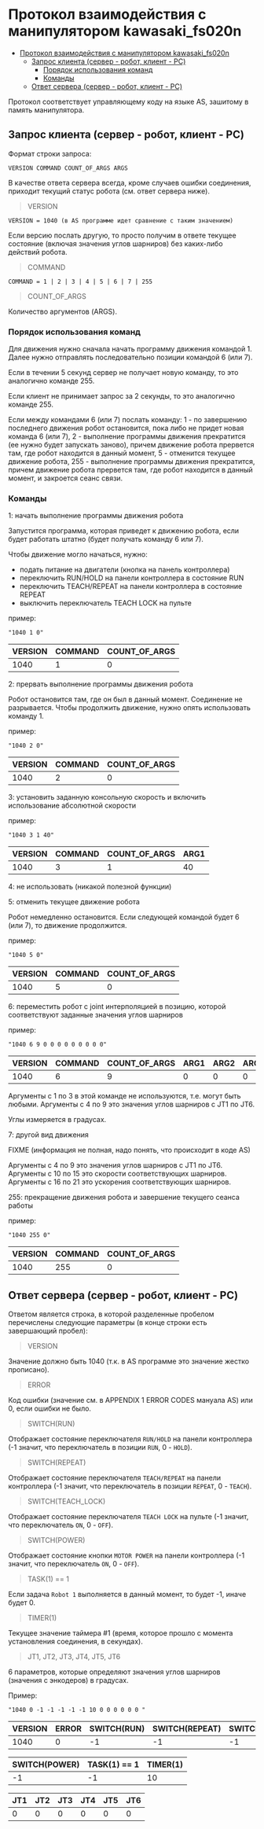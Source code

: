 # Протокол взаимодействия с манипулятором kawasaki_fs020n

- [Протокол взаимодействия с манипулятором kawasaki_fs020n](#%D0%BF%D1%80%D0%BE%D1%82%D0%BE%D0%BA%D0%BE%D0%BB-%D0%B2%D0%B7%D0%B0%D0%B8%D0%BC%D0%BE%D0%B4%D0%B5%D0%B9%D1%81%D1%82%D0%B2%D0%B8%D1%8F-%D1%81-%D0%BC%D0%B0%D0%BD%D0%B8%D0%BF%D1%83%D0%BB%D1%8F%D1%82%D0%BE%D1%80%D0%BE%D0%BC-kawasakifs020n)
  - [Запрос клиента (сервер - робот, клиент - PC)](#%D0%B7%D0%B0%D0%BF%D1%80%D0%BE%D1%81-%D0%BA%D0%BB%D0%B8%D0%B5%D0%BD%D1%82%D0%B0-%D1%81%D0%B5%D1%80%D0%B2%D0%B5%D1%80---%D1%80%D0%BE%D0%B1%D0%BE%D1%82-%D0%BA%D0%BB%D0%B8%D0%B5%D0%BD%D1%82---pc)
    - [Порядок использования команд](#%D0%BF%D0%BE%D1%80%D1%8F%D0%B4%D0%BE%D0%BA-%D0%B8%D1%81%D0%BF%D0%BE%D0%BB%D1%8C%D0%B7%D0%BE%D0%B2%D0%B0%D0%BD%D0%B8%D1%8F-%D0%BA%D0%BE%D0%BC%D0%B0%D0%BD%D0%B4)
    - [Команды](#%D0%BA%D0%BE%D0%BC%D0%B0%D0%BD%D0%B4%D1%8B)
  - [Ответ сервера (сервер - робот, клиент - PC)](#%D0%BE%D1%82%D0%B2%D0%B5%D1%82-%D1%81%D0%B5%D1%80%D0%B2%D0%B5%D1%80%D0%B0-%D1%81%D0%B5%D1%80%D0%B2%D0%B5%D1%80---%D1%80%D0%BE%D0%B1%D0%BE%D1%82-%D0%BA%D0%BB%D0%B8%D0%B5%D0%BD%D1%82---pc)

Протокол соответствует управляющему коду на языке AS, зашитому в память манипулятора.

## Запрос клиента (сервер - робот, клиент - PC)

Формат строки запроса:

```
VERSION COMMAND COUNT_OF_ARGS ARGS
```

В качестве ответа сервера всегда, кроме случаев ошибки соединения, приходит текущий статус робота (см. ответ сервера ниже).

> VERSION

```
VERSION = 1040 (в AS программе идет сравнение с таким значением)
```

Если версию послать другую, то просто получим в ответе текущее состояние (включая значения углов шарниров) без каких-либо действий робота.

> COMMAND

```
COMMAND = 1 | 2 | 3 | 4 | 5 | 6 | 7 | 255
```

> COUNT_OF_ARGS

Количество аргументов (ARGS).

### Порядок использования команд

Для движения нужно сначала начать программу движения командой 1. Далее нужно отправлять последовательно позиции командой 6 (или 7).

Если в течении 5 секунд сервер не получает новую команду, то это аналогично команде 255.

Если клиент не принимает запрос за 2 секунды, то это аналогично команде 255.

Если между командами 6 (или 7) послать команду:
1 - по завершению последнего движения робот остановится, пока либо не придет новая команда 6 (или 7),
2 - выполнение программы движения прекратится (ее нужно будет запускать заново), причем движение робота прервется там, где робот находится в данный момент,
5 - отменится текущее движение робота,
255 - выполнение программы движения прекратится, причем движение робота прервется там, где робот находится в данный момент, и закроется сеанс связи.

### Команды

1: начать выполнение программы движения робота

Запустится программа, которая приведет к движению робота, если будет работать штатно (будет получать команду 6 или 7).

Чтобы движение могло начаться, нужно:
- подать питание на двигатели (кнопка на панель контроллера)
- переключить RUN/HOLD на панели контроллера в состояние RUN
- переключить TEACH/REPEAT на панели контроллера в состояние REPEAT
- выключить переключатель TEACH LOCK на пульте

пример:
```
"1040 1 0"
```
| VERSION | COMMAND | COUNT_OF_ARGS |
| ------- | ------- | ------------- |
|    1040 |       1 |             0 |

2: прервать выполнение программы движения робота

Робот остановится там, где он был в данный момент. Соединение не разрывается. Чтобы продолжить движение, нужно опять использовать команду 1.

пример:
```
"1040 2 0"
```
| VERSION | COMMAND | COUNT_OF_ARGS |
| ------- | ------- | ------------- |
|    1040 |       2 |             0 |

3: установить заданную консольную скорость и включить использование абсолютной скорости

пример:
```
"1040 3 1 40"
```
| VERSION | COMMAND | COUNT_OF_ARGS | ARG1 |
| ------- | ------- | ------------- | ---- |
|    1040 |       3 |             1 |  40  |


4: не использовать (никакой полезной функции)

5: отменить текущее движение робота

Робот немедленно остановится. Если следующей командой будет 6 (или 7), то движение продолжится.

пример:
```
"1040 5 0"
```
| VERSION | COMMAND | COUNT_OF_ARGS |
| ------- | ------- | ------------- |
|    1040 |       5 |             0 |

6: переместить робот с joint интерполяцией в позицию, которой соответствуют заданные значения углов шарниров

пример:
```
"1040 6 9 0 0 0 0 0 0 0 0 0"
```
| VERSION | COMMAND | COUNT_OF_ARGS | ARG1 | ARG2 | ARG3 | ARG4 | ARG5 | ARG6 | ARG7 | ARG8 | ARG9 |
| ------- | ------- | ------------- | ---- | ---- | ---- | ---- | ---- | ---- | ---- | ---- | ---- |
|    1040 |       6 |             9 |    0 |    0 |    0 |    0 |    0 |    0 |    0 |    0 |    0 |

Аргументы с 1 по 3 в этой команде не используются, т.е. могут быть любыми.
Аргументы с 4 по 9 это значения углов шарниров с JT1 по JT6.

Углы измеряется в градусах.

7: другой вид движения

FIXME (информация не полная, надо понять, что происходит в коде AS)

Аргументы с 4 по 9 это значения углов шарниров с JT1 по JT6.
Аргументы с 10 по 15 это скорости соответствующих шарниров.
Аргументы с 16 по 21 это ускорения соответствующих шарниров.

255: прекращение движения робота и завершение текущего сеанса работы

пример:
```
"1040 255 0"
```
| VERSION | COMMAND | COUNT_OF_ARGS |
| ------- | ------- | ------------- |
|    1040 |     255 |             0 |


## Ответ сервера (сервер - робот, клиент - PC)

Ответом является строка, в которой разделенные пробелом перечислены следующие параметры (в конце строки есть завершающий пробел):

> VERSION

Значение должно быть 1040 (т.к. в AS программе это значение жестко прописано).

> ERROR

Код ошибки (значение см. в APPENDIX 1 ERROR CODES мануала AS) или 0, если ошибки не было.

> SWITCH(RUN)

Отображает состояние переключателя `RUN/HOLD` на панели контроллера (-1 значит, что переключатель в позиции `RUN`, 0 - `HOLD`).

> SWITCH(REPEAT)

Отображает состояние переключателя `TEACH/REPEAT` на панели контроллера (-1 значит, что переключатель в позиции `REPEAT`, 0 - `TEACH`).

> SWITCH(TEACH_LOCK)

Отображает состояние переключателя `TEACH LOCK` на пульте (-1 значит, что переключатель `ON`, 0 - `OFF`).

> SWITCH(POWER)

Отображает состояние кнопки `MOTOR POWER` на панели контроллера (-1 значит, что переключатель `ON`, 0 - `OFF`).

> TASK(1) == 1

Если задача `Robot 1` выполняется в данный момент, то будет -1, иначе будет 0.

> TIMER(1)

Текущее значение таймера #1 (время, которое прошло с момента установления соединения, в секундах).

> JT1, JT2, JT3, JT4, JT5, JT6

6 параметров, которые определяют значения углов шарниров (значения с энкодеров) в градусах.

Пример:
```
"1040 0 -1 -1 -1 -1 -1 10 0 0 0 0 0 0 "
```
| VERSION | ERROR | SWITCH(RUN) | SWITCH(REPEAT) | SWITCH(TEACH_LOCK) |
| ------- | ----- | ----------- | -------------- | ------------------ |
|    1040 |     0 |          -1 |             -1 |                 -1 |

| SWITCH(POWER) | TASK(1) == 1 | TIMER(1) |
| ------------- | ------------ | -------- |
|            -1 |           -1 |       10 |

| JT1 | JT2 | JT3 | JT4 | JT5 | JT6 |
| --- | --- | --- | --- | --- | --- |
|   0 |   0 |   0 |   0 |   0 |   0 |